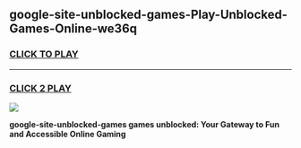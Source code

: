 
## google-site-unblocked-games-Play-Unblocked-Games-Online-we36q
<h3>
<a href="https://premium76.site?title=google-site-unblocked-games&ref=25A">CLICK TO PLAY</a></h3>
<hr>

<h3>
<a href="https://premium76.site?title=google-site-unblocked-games&ref=25A">CLICK 2 PLAY</a>
  
</h3>

<a href="https://premium76.site?title=google-site-unblocked-games&ref=25A"><img src="https://clearcache.store/games.png"></a>


**google-site-unblocked-games games unblocked: Your Gateway to Fun and Accessible Online Gaming**
